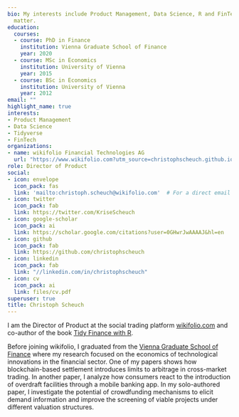 ```yaml
---
bio: My interests include Product Management, Data Science, R and FinTech-related stuff.
  matter.
education:
  courses:
  - course: PhD in Finance
    institution: Vienna Graduate School of Finance
    year: 2020
  - course: MSc in Economics
    institution: University of Vienna
    year: 2015
  - course: BSc in Economics
    institution: University of Vienna
    year: 2012
email: ""
highlight_name: true
interests:
- Product Management
- Data Science
- Tidyverse
- FinTech
organizations:
- name: wikifolio Financial Technologies AG
  url: "https://www.wikifolio.com?utm_source=christophscheuch.github.io"
role: Director of Product
social:
- icon: envelope
  icon_pack: fas
  link: 'mailto:christoph.scheuch@wikifolio.com'  # For a direct email link, use "mailto:test@example.org".
- icon: twitter
  icon_pack: fab
  link: https://twitter.com/KriseScheuch
- icon: google-scholar
  icon_pack: ai
  link: https://scholar.google.com/citations?user=0GHwrJwAAAAJ&hl=en
- icon: github
  icon_pack: fab
  link: https://github.com/christophscheuch
- icon: linkedin
  icon_pack: fab
  link: "//linkedin.com/in/christophscheuch"
- icon: cv
  icon_pack: ai
  link: files/cv.pdf
superuser: true
title: Christoph Scheuch
---
```


I am the Director of Product at the social trading platform [wikifolio.com](https://www.wikifolio.com?utm_source=christophscheuch.github.io) and co-author of the book [Tidy Finance with R](https://tidy-finance.org?utm_source=christophscheuch.github.io). 

Before joining wikifolio, I graduated from the [Vienna Graduate School of Finance](https://www.vgsf.ac.at?utm_source=christophscheuch.github.io) where my research focused on the economics of technological innovations in the financial sector. One of my papers shows how blockchain-based settlement introduces limits to arbitrage in cross-market trading. In another paper, I analyze how consumers react to the introduction of overdraft facilities through a mobile banking app. In my solo-authored paper, I investigate the potential of crowdfunding mechanisms to elicit demand information and improve the screening of viable projects under different valuation structures. 
